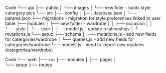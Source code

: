 Code
└── api
    ├── public
    │   └── images
    │       └── new foler - holds style catergory pics
    └── src
      ├── config
      │   ├── database.json
      │   └── params.json
      ├── migrations - migration for style preferences linked to user table
      ├── modules
      │   ├── new folder - wardrobe
      │   │   ├── occasion
      │   │   └── style
      │   └── user
      │       ├── model.js - update relationships
      │       └── mutations.js
      └── setup
          ├── schema
          │   ├── mutations.js - add new fields for catergories/wardrobe
          │   └── queries.js - add new fields for catergories/wardrobe
          └── models.js - need to import new modules (categrories/wardrobe)


Code
└── web
    ├── src
        ├── modules
        │   ├── pages
        │   
        └── setup
            ├── routes
